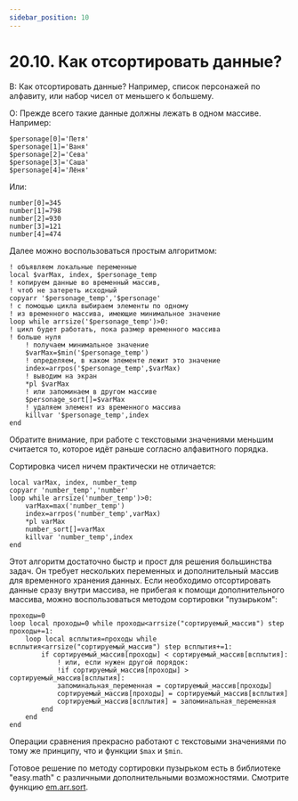 ```yaml
---
sidebar_position: 10
---
```


# 20.10. Как отсортировать данные?
<!-- [:faq_20_10] -->
В: Как отсортировать данные? Например, список персонажей по алфавиту, или набор чисел от меньшего к большему.

О:
Прежде всего такие данные должны лежать в одном массиве. Например:

```qsp
$personage[0]='Петя'
$personage[1]='Ваня'
$personage[2]='Сева'
$personage[3]='Саша'
$personage[4]='Лёня'
```

Или:

```qsp
number[0]=345
number[1]=798
number[2]=930
number[3]=121
number[4]=474
```

Далее можно воспользоваться простым алгоритмом:

```qsp
! объявляем локальные переменные
local $varMax, index, $personage_temp
! копируем данные во временный массив,
! чтоб не затереть исходный
copyarr '$personage_temp','$personage'
! с помощью цикла выбираем элементы по одному
! из временного массива, имеющие минимальное значение
loop while arrsize('$personage_temp')>0:
! цикл будет работать, пока размер временного массива
! больше нуля
	! получаем минимальное значение
	$varMax=$min('$personage_temp')
	! определяем, в каком элементе лежит это значение
	index=arrpos('$personage_temp',$varMax)
	! выводим на экран
	*pl $varMax
	! или запоминаем в другом массиве
	$personage_sort[]=$varMax
	! удаляем элемент из временного массива
	killvar '$personage_temp',index
end
```

Обратите внимание, при работе с текстовыми значениями меньшим считается то, которое идёт раньше согласно алфавитного порядка.

Сортировка чисел ничем практически не отличается:

```qsp
local varMax, index, number_temp
copyarr 'number_temp','number'
loop while arrsize('number_temp')>0:
	varMax=max('number_temp')
	index=arrpos('number_temp',varMax)
	*pl varMax
	number_sort[]=varMax
	killvar 'number_temp',index
end
```

Этот алгоритм достаточно быстр и прост для решения большинства задач. Он требует нескольких переменных и дополнительный массив для временного хранения данных. Если необходимо отсортировать данные сразу внутри массива, не прибегая к помощи дополнительного массива, можно воспользоваться методом сортировки "пузырьком":

```qsp
проходы=0
loop local проходы=0 while проходы<arrsize("сортируемый_массив") step проходы+=1:
	loop local всплытия=проходы while всплытия<arrsize("сортируемый_массив") step всплытия+=1:
		if сортируемый_массив[проходы] < сортируемый_массив[всплытия]: 
			! или, если нужен другой порядок: 
			!if сортируемый_массив[проходы] > сортируемый_массив[всплытия]: 
			запоминальная_переменная = сортируемый_массив[проходы] 
			сортируемый_массив[проходы] = сортируемый_массив[всплытия] 
			сортируемый_массив[всплытия] = запоминальная_переменная 
		end
	end
end
```

Операции сравнения прекрасно работают с текстовыми значениями по тому же принципу, что и функции `$max` и `$min`.

Готовое решение по методу сортировки пузырьком есть в библиотеке "easy.math" с различными дополнительными возможностями. Смотрите функцию [em.arr.sort](https://github.com/AleksVersus/easy.math.3).
